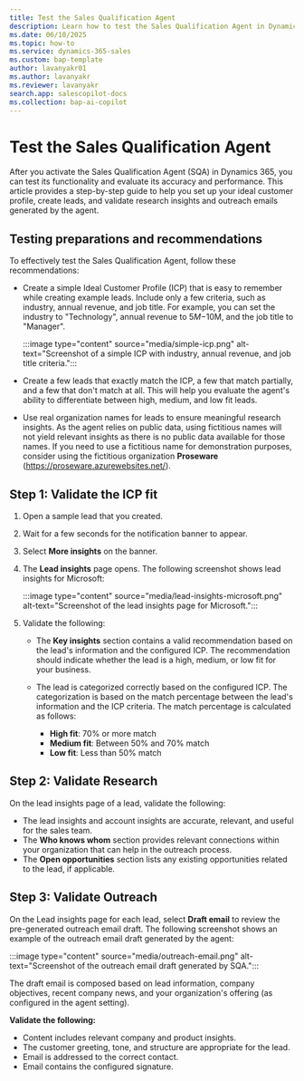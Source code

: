 ```yaml
---
title: Test the Sales Qualification Agent
description: Learn how to test the Sales Qualification Agent in Dynamics 365 Sales and evaluate its accuracy and performance.
ms.date: 06/10/2025
ms.topic: how-to
ms.service: dynamics-365-sales
ms.custom: bap-template
author: lavanyakr01
ms.author: lavanyakr
ms.reviewer: lavanyakr
search.app: salescopilot-docs
ms.collection: bap-ai-copilot
---
```


# Test the Sales Qualification Agent

After you activate the Sales Qualification Agent (SQA) in Dynamics 365, you can test its functionality and evaluate its accuracy and performance. This article provides a step-by-step guide to help you set up your ideal customer profile, create leads, and validate research insights and outreach emails generated by the agent.

## Testing preparations and recommendations

To effectively test the Sales Qualification Agent, follow these recommendations:

- Create a simple Ideal Customer Profile (ICP) that is easy to remember while creating example leads. Include only a few criteria, such as industry, annual revenue, and job title. For example, you can set the industry to "Technology", annual revenue to $5M-$10M, and the job title to "Manager".

  :::image type="content" source="media/simple-icp.png" alt-text="Screenshot of a simple ICP with industry, annual revenue, and job title criteria.":::

- Create a few leads that exactly match the ICP, a few that match partially, and a few that don't match at all. This will help you evaluate the agent's ability to differentiate between high, medium, and low fit leads.

- Use real organization names for leads to ensure meaningful research insights. As the agent relies on public data, using fictitious names will not yield relevant insights as there is no public data available for those names. If you need to use a fictitious name for demonstration purposes, consider using the fictitious organization **Proseware** (https://proseware.azurewebsites.net/).

## Step 1: Validate the ICP fit

1. Open a sample lead that you created.
1. Wait for a few seconds for the notification banner to appear.
1. Select **More insights** on the banner.
1. The **Lead insights** page opens. The following screenshot shows lead insights for Microsoft:

     :::image type="content" source="media/lead-insights-microsoft.png" alt-text="Screenshot of the lead insights page for Microsoft.":::  
1. Validate the following:

   - The **Key insights** section contains a valid recommendation based on the lead's information and the configured ICP. The recommendation should indicate whether the lead is a high, medium, or low fit for your business. 

   - The lead is categorized correctly based on the configured ICP. The categorization is based on the match percentage between the lead's information and the ICP criteria. The match percentage is calculated as follows:

     - **High fit**: 70% or more match
     - **Medium fit**: Between 50% and 70% match
     - **Low fit**: Less than 50% match
   
## Step 2: Validate Research

On the lead insights page of a lead, validate the following:

- The lead insights and account insights are accurate, relevant, and useful for the sales team.
- The **Who knows whom** section provides relevant connections within your organization that can help in the outreach process.
- The **Open opportunities** section lists any existing opportunities related to the lead, if applicable.


## Step 3: Validate Outreach

On the Lead insights page for each lead, select **Draft email** to review the pre-generated outreach email draft. The following screenshot shows an example of the outreach email draft generated by the agent:

:::image type="content" source="media/outreach-email.png" alt-text="Screenshot of the outreach email draft generated by SQA.":::

The draft email is composed based on lead information, company objectives, recent company news, and your organization's offering (as configured in the agent setting).

**Validate the following:**

- Content includes relevant company and product insights.
- The customer greeting, tone, and structure are appropriate for the lead.
- Email is addressed to the correct contact.
- Email contains the configured signature.